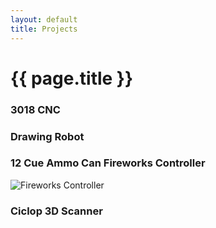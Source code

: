 ```yaml
---
layout: default
title: Projects
---
```

<!-- Content Header (Page header) -->
<div class="content-header">
  <div class="container-fluid">
    <div class="row mb-2">
      <div class="col-sm-12">
        <h1 class="m-0 text-dark">
          {{ page.title }}
        </h1>
      </div><!-- /.col -->
    </div><!-- /.row -->
  </div><!-- /.container-fluid -->
</div>
<!-- /.content-header -->
<div class="content">
    <div class="container-fluid">
        <div class="row">
            <div class="col-6">
                <div class="card">
                    <div class="card-header">
                        <h3 class="card-title">3018 CNC</h3>
                    </div>
                    <div class="card-body">
                    </div>
                </div>
            </div>
            <div class="col-6">
                <div class="card">
                    <div class="card-header">
                        <h3 class="card-title">Drawing Robot</h3>
                    </div>
                    <div class="card-body">
                    </div>
                </div>
            </div>
            <div class="col-6">
                <div class="card">
                    <div class="card-header">
                        <h3 class="card-title">12 Cue Ammo Can Fireworks Controller</h3>
                    </div>
                    <div class="card-body">
                        <img src="../../assets/img/fireworks/12_all_test.jpg" class="product-image" alt="Fireworks Controller">
                    </div>
                </div>
            </div>
            <div class="col-6">
                <div class="card">
                    <div class="card-header">
                        <h3 class="card-title">Ciclop 3D Scanner</h3>
                    </div>
                    <div class="card-body">
                    </div>
                </div>
            </div>
        </div>
    </div>
</div>